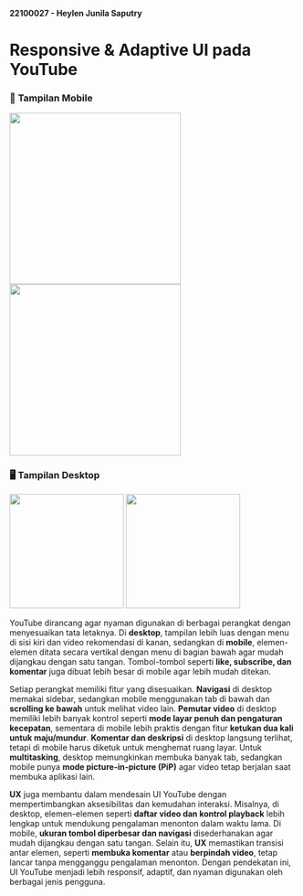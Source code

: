 **22100027 - Heylen Junila Saputry**
# Responsive & Adaptive UI pada YouTube  

### 📱 **Tampilan Mobile**  
<img src="Images/Mobile 1.png" height="300"> <img src="Images/Mobile 2.png" height="300"> 

### 🖥️ **Tampilan Desktop**
<img src="Images/Desktop 1.jpeg" height="200"> 
<img src="Images/Desktop 2.jpeg" height="200"> 

YouTube dirancang agar nyaman digunakan di berbagai perangkat dengan menyesuaikan tata letaknya. Di **desktop**, tampilan lebih luas dengan menu di sisi kiri dan video rekomendasi di kanan, sedangkan di **mobile**, elemen-elemen ditata secara vertikal dengan menu di bagian bawah agar mudah dijangkau dengan satu tangan. Tombol-tombol seperti **like, subscribe, dan komentar** juga dibuat lebih besar di mobile agar lebih mudah ditekan.  

Setiap perangkat memiliki fitur yang disesuaikan. **Navigasi** di desktop memakai sidebar, sedangkan mobile menggunakan tab di bawah dan **scrolling ke bawah** untuk melihat video lain. **Pemutar video** di desktop memiliki lebih banyak kontrol seperti **mode layar penuh dan pengaturan kecepatan**, sementara di mobile lebih praktis dengan fitur **ketukan dua kali untuk maju/mundur**. **Komentar dan deskripsi** di desktop langsung terlihat, tetapi di mobile harus diketuk untuk menghemat ruang layar. Untuk **multitasking**, desktop memungkinkan membuka banyak tab, sedangkan mobile punya **mode picture-in-picture (PiP)** agar video tetap berjalan saat membuka aplikasi lain.

**UX** juga membantu dalam mendesain UI YouTube dengan mempertimbangkan aksesibilitas dan kemudahan interaksi. Misalnya, di desktop, elemen-elemen seperti **daftar video dan kontrol playback** lebih lengkap untuk mendukung pengalaman menonton dalam waktu lama. Di mobile, **ukuran tombol diperbesar dan navigasi** disederhanakan agar mudah dijangkau dengan satu tangan. Selain itu, **UX** memastikan transisi antar elemen, seperti **membuka komentar** atau **berpindah video**, tetap lancar tanpa mengganggu pengalaman menonton. Dengan pendekatan ini, UI YouTube menjadi lebih responsif, adaptif, dan nyaman digunakan oleh berbagai jenis pengguna.